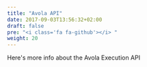 ```yaml
---
title: "Avola API"
date: 2017-09-03T13:56:32+02:00
draft: false
pre: "<i class='fa fa-github'></i> "
weight: 20
---
```


Here's more info about the Avola Execution API

